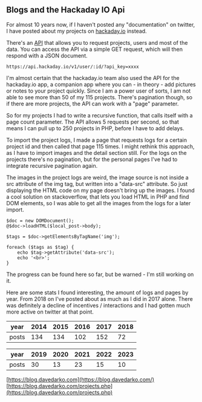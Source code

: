 ## Blogs and the Hackaday IO Api
For almost 10 years now, if I haven't posted any "documentation" on twitter,
I have posted about my projects on [hackaday.io](hackaday.io) instead.

There's an [API](dev.hackaday.io) that allows you to request projects, users and most of the data. 
You can access the API via a simple GET request, which will then respond with a JSON document.

```
https://api.hackaday.io/v1/user/:id/?api_key=xxxx
```

I'm almost certain that the hackaday.io team also used the API for the hackaday.io app,
a companion app where you can - in theory - add pictures or notes to your project quickly.
Since I am a power user of sorts, I am not able to see more than 50 of my 115 projects.
There's pagination though, so if there are more projects,
the API can work with a "page" parameter.

So for my projects I had to write a recursive function, that calls itself with a page count parameter.
The API allows 5 requests per second, so that means I can pull up to 250 projects in PHP,
before I have to add delays.

To import the project logs, I made a page that requests logs for a certain project id and then called that page 115 times.
I might rethink this approach, as I have to import images and the detail section still.
For the logs on the projects there's no pagination,
but for the personal pages I've had to integrate recursive pagination again.

The images in the project logs are weird, the image source is not inside a src attribute of the img tag,
but written into a "data-src" attribute. So just displaying the HTML code on my page doesn't bring up the images.
I found a cool solution on stackoverflow, that lets you load HTML in PHP and find DOM elements,
so I was able to get all the images from the logs for a later import.

```
$doc = new DOMDocument();
@$doc->loadHTML($local_post->body);

$tags = $doc->getElementsByTagName('img');

foreach ($tags as $tag) {
    echo $tag->getAttribute('data-src');
    echo '<br>';
}
```

The progress can be found here so far, but be warned - I'm still working on it.

Here are some stats I found interesting, the amount of logs and pages by year. 
From 2018 on I've posted about as much as I did in 2017 alone.
There was definitely a decline of incentives / interactions
and I had gotten much more active on twitter at that point. 

|year|2014|2015|2016|2017|2018|
|---|---|---|---|---|---|
|posts|134|134|102|152|72|

|year|2019|2020|2021|2022|2023|
|---|---|---|---|---|---|
|posts|30|13|23|15|10|


[https://blog.davedarko.com](https://blog.davedarko.com/) \
[https://blog.davedarko.com/projects.php](https://blog.davedarko.com/projects.php)



